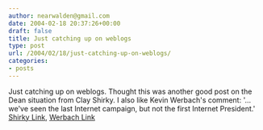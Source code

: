```yaml
---
author: nearwalden@gmail.com
date: 2004-02-18 20:37:26+00:00
draft: false
title: Just catching up on weblogs
type: post
url: /2004/02/18/just-catching-up-on-weblogs/
categories:
- posts
---
```


Just catching up on weblogs.  Thought this was another good post on the Dean situation from Clay Shirky.  I also like Kevin Werbach's comment:  '…we've seen the last Internet campaign, but not the first  Internet President.' [Shirky Link](//www.corante.com/many/archives/2004/02/14/dean_and_the_last_internet_campaign.php'), [Werbach Link](//werbach.com/blog/2004/02/15.html#a1398')



